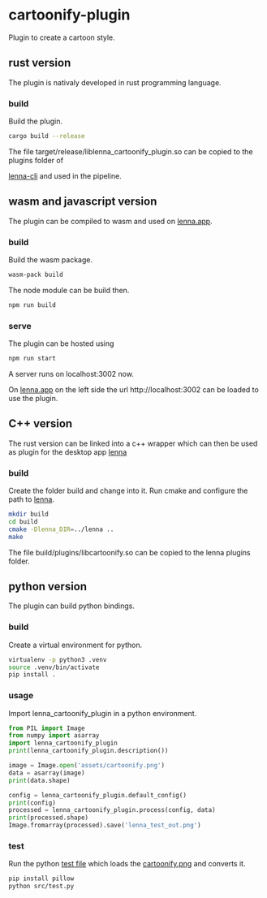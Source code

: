 # cartoonify-plugin
Plugin to create a cartoon style.

## rust version

The plugin is nativaly developed in rust programming language.

### build

Build the plugin.

```bash
cargo build --release
```

The file target/release/liblenna_cartoonify_plugin.so can be copied to the plugins folder of

[lenna-cli](https://github.com/lenna-project/lenna-cli) and used in the pipeline.

## wasm and javascript version

The plugin can be compiled to wasm and used on [lenna.app](https://lenna.app).

### build

Build the wasm package.

```bash
wasm-pack build
```

The node module can be build then.

```bash
npm run build
```

### serve

The plugin can be hosted using

```bash
npm run start
```

A server runs on localhost:3002 now.

On [lenna.app](https://lenna.app) on the left side the url http://localhost:3002 can be loaded to use the plugin.

## C++ version

The rust version can be linked into a c++ wrapper which can then be used as plugin for the desktop app [lenna](https://github.com/lenna-project/lenna)

### build

Create the folder build and change into it.
Run cmake and configure the path to [lenna](https://github.com/lenna-project/lenna).

```bash
mkdir build
cd build
cmake -Dlenna_DIR=../lenna ..
make
```

The file build/plugins/libcartoonify.so can be copied to the lenna plugins folder.

## python version

The plugin can build python bindings.

### build

Create a virtual environment for python.

```bash
virtualenv -p python3 .venv
source .venv/bin/activate
pip install .
```

### usage

Import lenna_cartoonify_plugin in a python environment.

```python
from PIL import Image
from numpy import asarray
import lenna_cartoonify_plugin
print(lenna_cartoonify_plugin.description())

image = Image.open('assets/cartoonify.png')
data = asarray(image)
print(data.shape)

config = lenna_cartoonify_plugin.default_config()
print(config)
processed = lenna_cartoonify_plugin.process(config, data)
print(processed.shape)
Image.fromarray(processed).save('lenna_test_out.png')
```

### test

Run the python [test file](src/test.py) which loads the [cartoonify.png](assets/cartoonify.png) and converts it.

```bash
pip install pillow
python src/test.py
```
